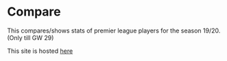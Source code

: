 # Compare
This compares/shows stats of premier league players for the season 19/20. (Only till GW 29)

This site is hosted <a href='https://sunveg.github.io/Compare'>here</a>
